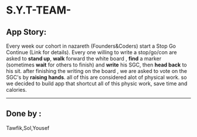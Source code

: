 # S.Y.T-TEAM-

## App Story:
Every week our cohort in nazareth (Founders&Coders) start a Stop Go Continue (Link for details).
Every one willing to write a stop/go/con are asked to **stand up**, **walk** forward the white board , **find** a marker (sometimes **wait** for others to finish) and **write** his SGC, then **head back** to his sit.
after finishing the writing on the board , we are asked to vote on the SGC's by **raising hands**.
all of this are considered alot of physical work.
so we decided to build app that shortcut all of this physic work, save time and calories.
_______________________________________
## Done by :
Tawfik,Sol,Yousef
